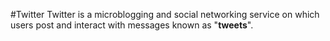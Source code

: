 #Twitter
Twitter is a microblogging and social networking service on which users post and interact with messages known as 
"**tweets**".